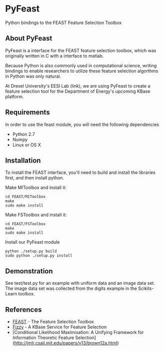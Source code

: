 # PyFeast

Python bindings to the FEAST Feature Selection Toolbox

## About PyFeast

PyFeast is a interface for the FEAST feature selection toolbox, which was
originally written in C with a interface to matlab.

Because Python is also commonly used in computational science, writing bindings 
to enable researchers to utilize these feature selection algorthms in Python 
was only natural.

At Drexel University's EESI Lab (link), we are using PyFeast to create a feature
selection tool for the Department of Energy's upcoming KBase platform.

 
## Requirements
In order to use the feast module, you will need the following dependencies

* Python 2.7
* Numpy
* Linux or OS X 

## Installation
To install the FEAST interface, you'll need to build and install the libraries 
first, and then install python.

Make MIToolbox and install it:

    cd FEAST/MIToolbox
    make
    sudo make install

Make FSToolbox and install it:

    cd FEAST/FSToolbox
    make
    sudo make install

Install our PyFeast module

    python ./setup.py build
    sudo python ./setup.py install


## Demonstration
See test/test.py for an example with uniform data and an image
data set. The image data set was collected from the digits example in 
the Scikits-Learn toolbox.

## References
* [FEAST](http://www.cs.man.ac.uk/~gbrown/fstoolbox/) - The Feature Selection Toolbox  
* [Fizzy](http://www.kbase.us/developer-zone/api-documentation/fizzy-feature-selection-service/)  - A KBase Service for Feature Selection
* [Conditional Likelihood Maximisation: A Unifying Framework for Information Theoretic Feature Selection]
(http://jmlr.csail.mit.edu/papers/v13/brown12a.html) 
